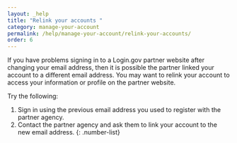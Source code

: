 ```yaml
---
layout: _help
title: "Relink your accounts "
category: manage-your-account
permalink: /help/manage-your-account/relink-your-accounts/
order: 6
---
```

If you have problems signing in to a Login.gov partner website after changing your email address, then it is possible the partner linked your account to a different email address. You may want to relink your account to access your information or profile on the partner website. 

Try the following:

1. Sign in using the previous email address you used to register with the partner agency. 
2. Contact the partner agency and ask them to link your account to the new email address.
{: .number-list}